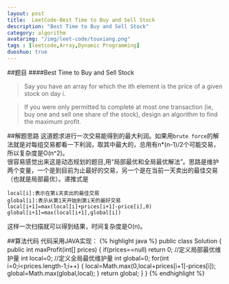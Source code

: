 ```yaml
---
layout: post
title:  LeetCode-Best Time to Buy and Sell Stock
description: "Best Time to Buy and Sell Stock"
category: algorithm
avatarimg: "/img/leet-code/touxiang.png"
tags : [leetcode,Array,Dynamic Programming]
duoshuo: true
---
```

##题目
####Best Time to Buy and Sell Stock
>Say you have an array for which the ith element is the price of a given stock on day i.

>If you were only permitted to complete at most one transaction (ie, buy one and sell one share of the stock), design an algorithm to find the maximum profit.

<!-- more -->
	
##解题思路
这道题求进行一次交易能得到的最大利润。如果用`brute force`的解法就是对每组交易都看一下利润，取其中最大的，总用有n*(n-1)/2个可能交易，所以复杂度是O(n^2)。       
很容易感觉出来这是动态规划的题目,用“局部最优和全局最优解法”。思路是维护两个变量，一个是到目前为止最好的交易，另一个是在当前一天卖出的最佳交易（也就是局部最优）。递推式是

	local[i]:表示在第i天卖出的最佳交易
	global[i]:表示从第1天开始到第i天的最好交易
	local[i+1]=max(local[i]+prices[i+1]-price[i],0)
	global[i+1]=max(local[i+1],global[i])

这样一次扫描就可以得到结果，时间复杂度是O(n)。

##算法代码
代码采用JAVA实现： 
{% highlight java %}
 public class Solution {
    public int maxProfit(int[] prices) {
        if(prices==null)
        	return 0;
        //定义局部最优维护量
        int local=0;
        //定义全局最优维护量
        int global=0;
        for(int i=0;i<prices.length-1;i++)
        {
        	local=Math.max(0,local+prices[i+1]-prices[i]);
        	global=Math.max(global,local);
        }
        return global;
    }
}
{% endhighlight %}









